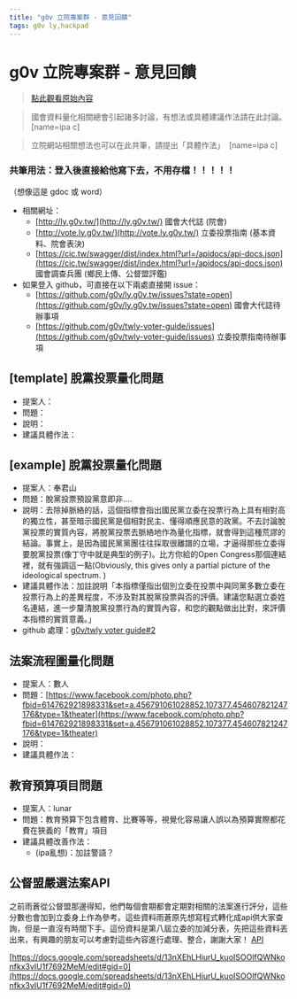 ```yaml
---
title: "g0v 立院專案群 - 意見回饋"
tags: g0v ly,hackpad
---
```


# g0v 立院專案群 - 意見回饋

> [點此觀看原始內容](https://g0v.hackpad.tw/QotRfHFRwF5)

> 國會資料量化相關總會引起諸多討論，有想法或具體建議作法請在此討論。
> [name=ipa c]

> 立院網站相關想法也可以在此共筆，請提出「具體作法」 
> [name=ipa c]


### 共筆用法：登入後直接給他寫下去，不用存檔！！！！！

（想像這是 gdoc 或 word）

- 相關網址：
    - [http://ly.g0v.tw/](http://ly.g0v.tw/) 國會大代誌 (院會)
    - [http://vote.ly.g0v.tw/](http://vote.ly.g0v.tw/) 立委投票指南 (基本資料、院會表決)
    - [https://cic.tw/swagger/dist/index.html?url=/apidocs/api-docs.json](https://cic.tw/swagger/dist/index.html?url=/apidocs/api-docs.json) 國會調查兵團 (鄉民上傳、公督盟評鑑)
- 如果登入 github，可直接在以下兩處直接開 issue：
    - [https://github.com/g0v/ly.g0v.tw/issues?state=open](https://github.com/g0v/ly.g0v.tw/issues?state=open) 國會大代誌待辦事項
    - [https://github.com/g0v/twly-voter-guide/issues](https://github.com/g0v/twly-voter-guide/issues) 立委投票指南待辦事項

## \[template\] 脫黨投票量化問題

- 提案人：
- 問題：
- 說明：
- 建議具體作法：

## \[example\] 脫黨投票量化問題

- 提案人：奉君山
- 問題：脫黨投票預設黨意即非....
- 說明：去除掉脈絡的話，這個指標會指出國民黨立委在投票行為上具有相對高的獨立性，甚至暗示國民黨是個相對民主、懂得順應民意的政黨。不去討論脫黨投票的實質內容，將脫黨投票去脈絡地作為量化指標，就會得到這種荒謬的結論。事實上，是因為國民黨黨團往往採取很離譜的立場，才逼得那些立委得要脫黨投票(像丁守中就是典型的例子)。比方你給的Open Congress那個連結裡，就有強調這一點(Obviously, this gives only a partial picture of the ideological spectrum. )
- 建議具體作法：加註說明「本指標僅指出個別立委在投票中與同黨多數立委在投票行為上的差異程度，不涉及對其脫黨投票與否的評價。建議您點選立委姓名連結，進一步釐清脫黨投票行為的實質內容，和您的觀點做出比對，來評價本指標的實質意義。」
- github 處理：[g0v/twly voter guide#2](https://github.com/g0v/twly-voter-guide/issues/2)


## 法案流程圖量化問題

- 提案人：數人
- 問題：[https://www.facebook.com/photo.php?fbid=614762921898331&set=a.456791061028852.107377.454607821247176&type=1&theater](https://www.facebook.com/photo.php?fbid=614762921898331&set=a.456791061028852.107377.454607821247176&type=1&theater)
- 說明：
- 建議具體作法：


## 教育預算項目問題

- 提案人：lunar
- 問題：教育預算下包含體育、比賽等等，視覺化容易讓人誤以為預算實際都花費在狹義的「教育」項目
- 建議具體改善作法：
    - (ipa亂想)：加註警語？

## 公督盟嚴選法案API


之前雨蒼從公督盟那邊得知，他們每個會期都會定期對相關的法案進行評分，這些分數也會加到立委身上作為參考。這些資料雨蒼原先想寫程式轉化成api供大家查詢，但是一直沒有時間下手。這份資料是第八屆立委的加減分表，先把這些資料丟出來，有興趣的朋友可以考慮對這些內容進行處理、整合，謝謝大家！
[API](https://g0v.hackpad.tw/CJ7Cmoj30Pn)

[https://docs.google.com/spreadsheets/d/13nXEhLHiurU_kuoISOOlfQWNkonfkx3vIU1f7692MeM/edit#gid=0](https://docs.google.com/spreadsheets/d/13nXEhLHiurU_kuoISOOlfQWNkonfkx3vIU1f7692MeM/edit#gid=0)


